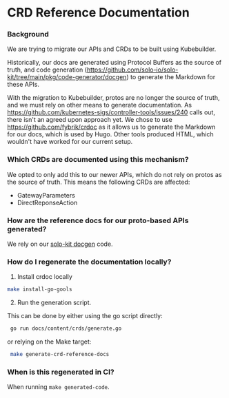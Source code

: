 # CRD Reference Documentation

### Background
We are trying to migrate our APIs and CRDs to be built using Kubebuilder.

Historically, our docs are generated using Protocol Buffers as the source of truth, and code generation (https://github.com/solo-io/solo-kit/tree/main/pkg/code-generator/docgen) to generate the Markdown for these APIs.

With the migration to Kubebuilder, protos are no longer the source of truth, and we must rely on other means to
generate documentation. As https://github.com/kubernetes-sigs/controller-tools/issues/240 calls out, there isn't an agreed
upon approach yet. We chose to use https://github.com/fybrik/crdoc as it allows us to generate the Markdown for our docs,
which is used by Hugo. Other tools produced HTML, which wouldn't have worked for our current setup.

### Which CRDs are documented using this mechanism?
We opted to only add this to our newer APIs, which do not rely on protos as the source of truth. This means the following CRDs are affected:
- GatewayParameters
- DirectReponseAction

### How are the reference docs for our proto-based APIs generated?
We rely on our [solo-kit docgen](https://github.com/solo-io/solo-kit/tree/main/pkg/code-generator/docgen) code.

### How do I regenerate the documentation locally?
1. Install crdoc locally
```bash
make install-go-gools
```

2. Run the generation script.

This can be done by either using the go script directly:
```bash
 go run docs/content/crds/generate.go
```
or relying on the Make target:
```bash
 make generate-crd-reference-docs
```

### When is this regenerated in CI?
When running `make generated-code`.
